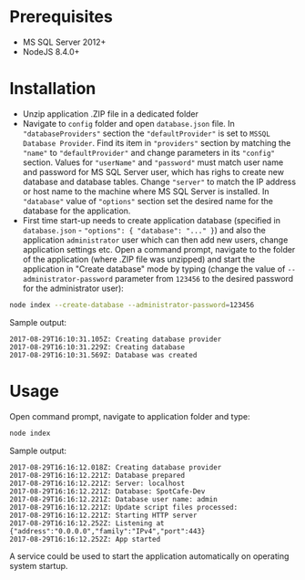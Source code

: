 # Prerequisites
* MS SQL Server 2012+
* NodeJS 8.4.0+

# Installation
* Unzip application .ZIP file in a dedicated folder 
* Navigate to ```config``` folder and open ```database.json``` file. In ```"databaseProviders"``` section the ```"defaultProvider"``` is set to ```MSSQL Database Provider```. Find its item in ```"providers"``` section by matching the ```"name"``` to ```"defaultProvider"``` and change parameters in its ```"config"``` section. Values for ```"userName"``` and ```"password"``` must match user name and password for MS SQL Server user, which has righs to create new database and database tables. Change ```"server"``` to match the IP address or host name to the machine where MS SQL Server is installed. In ```"database"``` value of ```"options"``` section set the desired name for the database for the application.
* First time start-up needs to create application database (specified in ```database.json``` - ```"options": { "database": "..." }```) and also the application ```administrator``` user which can then add new users, change application settings etc. Open a command prompt, navigate to the folder of the application (where .ZIP file was unzipped) and start the application in "Create database" mode by typing (change the value of ```--administrator-password``` parameter from ```123456``` to the desired password for the administrator user):
```bash
node index --create-database --administrator-password=123456
```
Sample output:
```
2017-08-29T16:10:31.105Z: Creating database provider
2017-08-29T16:10:31.229Z: Creating database
2017-08-29T16:10:31.569Z: Database was created
```

# Usage
Open command prompt, navigate to application folder and type:
```bash
node index
```
Sample output:
```
2017-08-29T16:16:12.018Z: Creating database provider
2017-08-29T16:16:12.221Z: Database prepared
2017-08-29T16:16:12.221Z: Server: localhost
2017-08-29T16:16:12.221Z: Database: SpotCafe-Dev
2017-08-29T16:16:12.221Z: Database user name: admin
2017-08-29T16:16:12.221Z: Update script files processed: 
2017-08-29T16:16:12.221Z: Starting HTTP server
2017-08-29T16:16:12.252Z: Listening at {"address":"0.0.0.0","family":"IPv4","port":443}
2017-08-29T16:16:12.252Z: App started
```
A service could be used to start the application automatically on operating system startup.